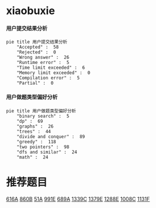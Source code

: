 # xiaobuxie

<!-- tabs:start -->



#### **用户提交结果分析**

```mermaid
pie title 用户提交结果分析
    "Accepted" :  58
    "Rejected" :  0
    "Wrong answer" :  26
    "Runtime error" :  5
    "Time limit exceeded" :  6
    "Memory limit exceeded" :  0
    "Compilation error" :  5
    "Partial" :  0
```

#### **用户做题类型偏好分析**

```mermaid
pie title 用户做题类型偏好分析
    "binary search" :  5
    "dp" :  69
    "graphs" :  26
    "trees" :  44
    "divide and conquer" :  89
    "greedy" :  118
    "two pointers" :  98
    "dfs and similar" :  24
    "math" :  24
```



<!-- tabs:end -->
# 推荐题目
[616A](https://codeforces.com/contest/616/problem/A)
[860B](https://codeforces.com/contest/860/problem/B)
[51A](https://codeforces.com/contest/51/problem/A)
[991E](https://codeforces.com/contest/991/problem/E)
[689A](https://codeforces.com/contest/689/problem/A)
[1339C](https://codeforces.com/contest/1339/problem/C)
[1379E](https://codeforces.com/contest/1379/problem/E)
[1288E](https://codeforces.com/contest/1288/problem/E)
[1008C](https://codeforces.com/contest/1008/problem/C)
[1131F](https://codeforces.com/contest/1131/problem/F)
